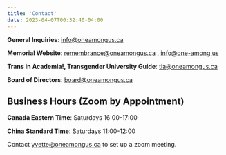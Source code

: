 ```yaml
---
title: 'Contact'
date: 2023-04-07T00:32:40-04:00
---
```


**General Inquiries**:  [info@oneamongus.ca](mailto:info@oneamongus.ca)

**Memorial Website**: [remembrance@oneamongus.ca](mailto:remembrance@oneamongus.ca) , [info@one-among.us](mailto:info@one-among.us)

**Trans in Academia!, Transgender University Guide**: [tia@oneamongus.ca](mailto:tia@oneamongus.ca)

**Board of Directors**: [board@oneamongus.ca](mailto:board@oneamongus.ca)


## Business Hours (Zoom by Appointment)

**Canada Eastern Time**: Saturdays 16:00-17:00

**China Standard Time**: Saturdays 11:00-12:00

Contact [yvette@oneamongus.ca](mailto:yvette@oneamongus.ca) to set up a zoom meeting.


